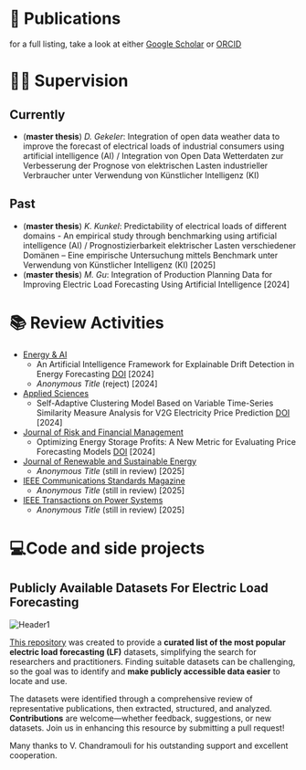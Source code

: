 # 🔬 Publications
for a full listing, take a look at either [Google Scholar](https://scholar.google.de/citations?user=6h9XLFwAAAAJ&hl=de&oi=ao) or [ORCID](https://orcid.org/0000-0002-6265-9877)

# 👨‍🎓 Supervision
## Currently
- (**master thesis**) *D. Gekeler*: Integration of open data weather data to improve the forecast of electrical loads of industrial consumers using artificial intelligence (AI) / Integration von Open Data Wetterdaten zur Verbesserung der Prognose von elektrischen Lasten industrieller Verbraucher unter Verwendung von Künstlicher Intelligenz (KI)
  
## Past
- (**master thesis**) *K. Kunkel*: Predictability of electrical loads of different domains - An empirical study through benchmarking using artificial intelligence (AI) / Prognostizierbarkeit elektrischer Lasten verschiedener Domänen – Eine empirische Untersuchung mittels Benchmark unter Verwendung von Künstlicher Intelligenz (KI) [2025]
- (**master thesis**) *M. Gu*: Integration of Production Planning Data for Improving Electric Load Forecasting Using Artificial Intelligence [2024]

# 📚 Review Activities
- [Energy & AI](https://www.sciencedirect.com/journal/energy-and-ai)
  - An Artificial Intelligence Framework for Explainable Drift Detection in Energy Forecasting [DOI](https://doi.org/10.1016/j.egyai.2024.100403) [2024]
  - *Anonymous Title* (reject) [2024]  
- [Applied Sciences](https://www.mdpi.com/journal/applsci)
  - Self-Adaptive Clustering Model Based on Variable Time-Series Similarity Measure Analysis for V2G Electricity Price Prediction [DOI](https://doi.org/10.3390/app15042069) [2024]  
- [Journal of Risk and Financial Management](https://www.mdpi.com/journal/jrfm)
  - Optimizing Energy Storage Profits: A New Metric for Evaluating Price Forecasting Models [DOI](https://doi.org/10.3390/jrfm17120538) [2024]
- [Journal of Renewable and Sustainable Energy](https://pubs.aip.org/aip/jrse)
  - *Anonymous Title* (still in review) [2025]
- [IEEE Communications Standards Magazine](https://www.comsoc.org/publications/magazines/ieee-communications-standards-magazine)
  - *Anonymous Title* (still in review) [2025]
- [IEEE Transactions on Power Systems](https://xplorestaging.ieee.org/xpl/RecentIssue.jsp?punumber=59)
  - *Anonymous Title* (still in review) [2025]


# 💻Code and side projects
## Publicly Available Datasets For Electric Load Forecasting
![Header1](https://github.com/user-attachments/assets/d06fd4a8-9dea-462b-bc8f-ce1002430c12)

[This repository](https://github.com/LSB-dev/Publicly-Available-Datasets-For-Electric-Load-Forecasting) was created to provide a **curated list of the most popular electric load forecasting (LF)** datasets, simplifying the search for researchers and practitioners. Finding suitable datasets can be challenging, so the goal was to identify and **make publicly accessible data easier** to locate and use.

The datasets were identified through a comprehensive review of representative publications, then extracted, structured, and analyzed. **Contributions** are welcome—whether feedback, suggestions, or new datasets. Join us in enhancing this resource by submitting a pull request!

Many thanks to V. Chandramouli for his outstanding support and excellent cooperation.


